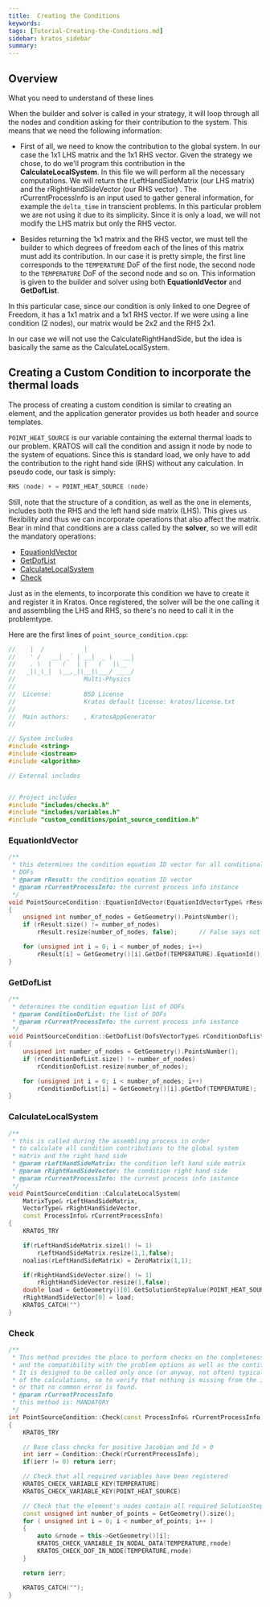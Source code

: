 ```yaml
---
title:  Creating the Conditions
keywords: 
tags: [Tutorial-Creating-the-Conditions.md]
sidebar: kratos_sidebar
summary: 
---
```


## Overview
 
What you need to understand of these lines

When the builder and solver is called in your strategy, it will loop through all the nodes and condition asking for their contribution to the system. This means that we need the following information:

* First of all, we need to know the contribution to the global system. In our case the 1x1 LHS matrix and the 1x1 RHS vector. Given the strategy we chose, to do we'll program this contribution in the **CalculateLocalSystem**. In this file we will perform all the necessary computations. We will return the rLeftHandSideMatrix (our LHS matrix) and the rRightHandSideVector (our RHS vector) . The rCurrentProcessInfo is an input used to gather general information, for example the `delta_time` in transcient problems. In this particular problem we are not using it due to its simplicity. Since it is only a load, we will not modify the LHS matrix but only the RHS vector.

* Besides returning the 1x1 matrix and the RHS vector, we must tell the builder to which degrees of freedom each of the lines of this matrix must add its contribution. In our case it is pretty simple, the first line corresponds to the `TEMPERATURE` DoF of the first node, the second node to the `TEMPERATURE` DoF of the second node and so on. This information is given to the builder and solver using both **EquationIdVector** and **GetDofList**.

In this particular case, since our condition is only linked to one Degree of Freedom, it has a 1x1 matrix and a 1x1 RHS vector. If we were using a line condition (2 nodes), our matrix would be 2x2 and the RHS 2x1.

In our case we will not use the CalculateRightHandSide, but the idea is basically the same as the CalculateLocalSystem.

##  Creating a Custom Condition to incorporate the thermal loads

The process of creating a custom condition is similar to creating an element, and the application generator provides us both header and source templates.

`POINT_HEAT_SOURCE` is our variable containing the external thermal loads to our problem. KRATOS will call the condition and assign it node by node to the system of equations. Since this is standard load, we only have to add the contribution to the right hand side (RHS) without any calculation. In pseudo code, our task is simply: 

```cpp
RHS (node) + = POINT_HEAT_SOURCE (node)
```

Still, note that the structure of a condition, as well as the one in elements, includes both the RHS and the left hand side matrix (LHS). This gives us flexibility and thus we can incorporate operations that also affect the matrix. Bear in mind that conditions are a class called by the **solver**, so we will edit the mandatory operations:

* [EquationIdVector](Tutorial:-Creating-the-Conditions#equationidvector)
* [GetDofList](Tutorial:-Creating-the-Conditions#getdoflist)
* [CalculateLocalSystem](Tutorial:-Creating-the-Conditions#calculatelocalsystem)
* [Check](Tutorial:-Creating-the-Conditions#check)

Just as in the elements, to incorporate this condition we have to create it and register it in Kratos. Once registered, the solver will be the one calling it and assembling the LHS and RHS, so there's no need to call it in the problemtype.

Here are the first lines of `point_source_condition.cpp`:

```cpp
//    |  /           |
//    ' /   __| _` | __|  _ \   __|
//    . \  |   (   | |   (   |\__ `
//   _|\_\_|  \__,_|\__|\___/ ____/
//                   Multi-Physics
//
//  License:		 BSD License
//					 Kratos default license: kratos/license.txt
//
//  Main authors:    , KratosAppGenerator
//

// System includes
#include <string>
#include <iostream>
#include <algorithm>

// External includes


// Project includes
#include "includes/checks.h"
#include "includes/variables.h"
#include "custom_conditions/point_source_condition.h"
```


### EquationIdVector

```cpp
/**
 * this determines the condition equation ID vector for all conditional
 * DOFs
 * @param rResult: the condition equation ID vector
 * @param rCurrentProcessInfo: the current process info instance
 */
void PointSourceCondition::EquationIdVector(EquationIdVectorType& rResult, const ProcessInfo& CurrentProcessInfo) const
{
    unsigned int number_of_nodes = GetGeometry().PointsNumber();
    if (rResult.size() != number_of_nodes)
        rResult.resize(number_of_nodes, false);      // False says not to preserve existing storage!!

    for (unsigned int i = 0; i < number_of_nodes; i++)
        rResult[i] = GetGeometry()[i].GetDof(TEMPERATURE).EquationId();
}
```	

### GetDofList

```cpp
/**
 * determines the condition equation list of DOFs
 * @param ConditionDofList: the list of DOFs
 * @param rCurrentProcessInfo: the current process info instance
 */
void PointSourceCondition::GetDofList(DofsVectorType& rConditionDofList, const ProcessInfo& CurrentProcessInfo) const
{
    unsigned int number_of_nodes = GetGeometry().PointsNumber();
    if (rConditionDofList.size() != number_of_nodes)
        rConditionDofList.resize(number_of_nodes);

    for (unsigned int i = 0; i < number_of_nodes; i++)
        rConditionDofList[i] = GetGeometry()[i].pGetDof(TEMPERATURE);
}
```

### CalculateLocalSystem

```cpp
/**
 * this is called during the assembling process in order
 * to calculate all condition contributions to the global system
 * matrix and the right hand side
 * @param rLeftHandSideMatrix: the condition left hand side matrix
 * @param rRightHandSideVector: the condition right hand side
 * @param rCurrentProcessInfo: the current process info instance
 */
void PointSourceCondition::CalculateLocalSystem(
    MatrixType& rLeftHandSideMatrix,
    VectorType& rRightHandSideVector,
    const ProcessInfo& rCurrentProcessInfo)
{
    KRATOS_TRY

    if(rLeftHandSideMatrix.size1() != 1)
        rLeftHandSideMatrix.resize(1,1,false);
    noalias(rLeftHandSideMatrix) = ZeroMatrix(1,1);

    if(rRightHandSideVector.size() != 1)
        rRightHandSideVector.resize(1,false);
    double load = GetGeometry()[0].GetSolutionStepValue(POINT_HEAT_SOURCE);
    rRightHandSideVector[0] = load;
    KRATOS_CATCH("")
}
```

### Check

```cpp
/**
 * This method provides the place to perform checks on the completeness of the input
 * and the compatibility with the problem options as well as the contitutive laws selected
 * It is designed to be called only once (or anyway, not often) typically at the beginning
 * of the calculations, so to verify that nothing is missing from the input
 * or that no common error is found.
 * @param rCurrentProcessInfo
 * this method is: MANDATORY
 */
int PointSourceCondition::Check(const ProcessInfo& rCurrentProcessInfo) const
{
    KRATOS_TRY

    // Base class checks for positive Jacobian and Id > 0
    int ierr = Condition::Check(rCurrentProcessInfo);
    if(ierr != 0) return ierr;

    // Check that all required variables have been registered
    KRATOS_CHECK_VARIABLE_KEY(TEMPERATURE)
    KRATOS_CHECK_VARIABLE_KEY(POINT_HEAT_SOURCE)

    // Check that the element's nodes contain all required SolutionStepData and Degrees of freedom
    const unsigned int number_of_points = GetGeometry().size();
    for ( unsigned int i = 0; i < number_of_points; i++ )
    {
        auto &rnode = this->GetGeometry()[i];
        KRATOS_CHECK_VARIABLE_IN_NODAL_DATA(TEMPERATURE,rnode)
        KRATOS_CHECK_DOF_IN_NODE(TEMPERATURE,rnode)
    }

    return ierr;

    KRATOS_CATCH("");
}
```
